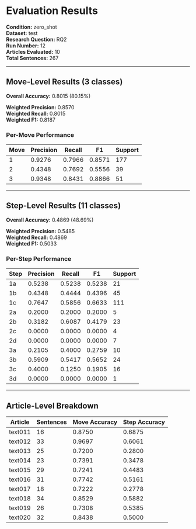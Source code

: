 # Evaluation Results

**Condition:** zero_shot  
**Dataset:** test  
**Research Question:** RQ2  
**Run Number:** 12  
**Articles Evaluated:** 10  
**Total Sentences:** 267  

---

## Move-Level Results (3 classes)

**Overall Accuracy:** 0.8015 (80.15%)  

**Weighted Precision:** 0.8570  
**Weighted Recall:** 0.8015  
**Weighted F1:** 0.8187  

### Per-Move Performance

| Move | Precision | Recall | F1 | Support |
|------|-----------|--------|----|---------|
| 1 | 0.9276 | 0.7966 | 0.8571 | 177 |
| 2 | 0.4348 | 0.7692 | 0.5556 | 39 |
| 3 | 0.9348 | 0.8431 | 0.8866 | 51 |

---

## Step-Level Results (11 classes)

**Overall Accuracy:** 0.4869 (48.69%)  

**Weighted Precision:** 0.5485  
**Weighted Recall:** 0.4869  
**Weighted F1:** 0.5033  

### Per-Step Performance

| Step | Precision | Recall | F1 | Support |
|------|-----------|--------|----|---------|
| 1a | 0.5238 | 0.5238 | 0.5238 | 21 |
| 1b | 0.4348 | 0.4444 | 0.4396 | 45 |
| 1c | 0.7647 | 0.5856 | 0.6633 | 111 |
| 2a | 0.2000 | 0.2000 | 0.2000 | 5 |
| 2b | 0.3182 | 0.6087 | 0.4179 | 23 |
| 2c | 0.0000 | 0.0000 | 0.0000 | 4 |
| 2d | 0.0000 | 0.0000 | 0.0000 | 7 |
| 3a | 0.2105 | 0.4000 | 0.2759 | 10 |
| 3b | 0.5909 | 0.5417 | 0.5652 | 24 |
| 3c | 0.4000 | 0.1250 | 0.1905 | 16 |
| 3d | 0.0000 | 0.0000 | 0.0000 | 1 |

---

## Article-Level Breakdown

| Article | Sentences | Move Accuracy | Step Accuracy |
|---------|-----------|---------------|---------------|
| text011 | 16 | 0.8750 | 0.6875 |
| text012 | 33 | 0.9697 | 0.6061 |
| text013 | 25 | 0.7200 | 0.2800 |
| text014 | 23 | 0.7391 | 0.3478 |
| text015 | 29 | 0.7241 | 0.4483 |
| text016 | 31 | 0.7742 | 0.5161 |
| text017 | 18 | 0.7222 | 0.2778 |
| text018 | 34 | 0.8529 | 0.5882 |
| text019 | 26 | 0.7308 | 0.5385 |
| text020 | 32 | 0.8438 | 0.5000 |
